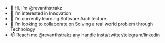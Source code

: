 - 👋 Hi, I’m @revanthstrakz
- 👀 I’m interested in Innovation
- 🌱 I’m currently learning Software Architecture
- 💞️ I’m looking to collaborate on Solving a real world problem through Technology
- 📫 Reach me @revanthstrakz any handle insta/twitter/telegram/linkedin

<!---
revanthstrakz/revanthstrakz is a ✨ special ✨ repository because its `README.md` (this file) appears on your GitHub profile.
You can click the Preview link to take a look at your changes.
--->
